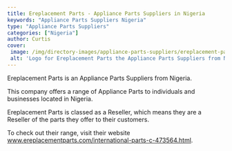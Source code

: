 ```yaml
---
title: Ereplacement Parts - Appliance Parts Suppliers in Nigeria
keywords: "Appliance Parts Suppliers Nigeria"
type: "Appliance Parts Suppliers"
categories: ["Nigeria"]
author: Curtis
cover: 
 image: /img/directory-images/appliance-parts-suppliers/ereplacement-parts.webp
 alt: 'Logo for Ereplacement Parts the Appliance Parts Suppliers from Nigeria'
---
```


Ereplacement Parts is an Appliance Parts Suppliers from Nigeria.

This company offers a range of Appliance Parts to individuals and businesses located in Nigeria.

Ereplacement Parts is classed as a Reseller, which means they are a Reseller of the parts they offer to their customers.

To check out their range, visit their website www.ereplacementparts.com/international-parts-c-473564.html.
